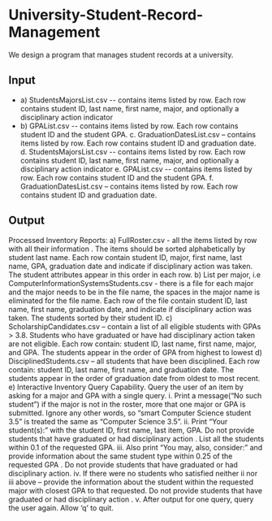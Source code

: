 # University-Student-Record-Management

We design a program that manages student records at a university.

## Input
- a) StudentsMajorsList.csv -- contains items listed by row. Each row contains student ID, last name, first name, major, and optionally a disciplinary action indicator
- b) GPAList.csv -- contains items listed by row. Each row contains student ID and the student GPA.
c. GraduationDatesList.csv – contains items listed by row. Each row contains student ID and graduation date.
d. StudentsMajorsList.csv -- contains items listed by row. Each row contains student ID, last name, first name, major, and optionally a disciplinary action indicator
e. GPAList.csv -- contains items listed by row. Each row contains student ID and the student GPA.
f. GraduationDatesList.csv – contains items listed by row. Each row contains student ID and graduation date.

## Output
Processed Inventory Reports:
a) FullRoster.csv - all the items listed by row with all their information . The items should be sorted alphabetically by student last name. Each row contain student ID, major, first name, last name, GPA, graduation date and indicate if disciplinary action was taken. The student attributes appear in this order in each row.
b) List per major, i.e ComputerInformationSystemsStudents.csv - there is a file for each major and the major needs to be in the file name, the spaces in the major name is eliminated for the file name. Each row of the file contain student ID, last name, first name, graduation date, and indicate if disciplinary action was taken. The students sorted by their student ID.
c) ScholarshipCandidates.csv – contain a list of all eligible students with GPAs > 3.8. Students who have graduated or have had disciplinary action taken are not eligible. Each row contain: student ID, last name, first name, major, and GPA. The students appear in the order of GPA from highest to lowest
d) DisciplinedStudents.csv – all students that have been disciplined. Each row contain: student ID, last name, first name, and graduation date. The students appear in the order of graduation date from oldest to most recent.
e) Interactive Inventory Query Capability. Query the user of an item by asking for a major and GPA with a single query.
  i. Print a message(“No such student”) if the major is not in the roster, more that one major or GPA is submitted. Ignore any other words, so “smart Computer Science student 3.5” is treated the same as “Computer Science 3.5”.
  ii. Print “Your student(s):” with the student ID, first name, last item, GPA. Do not provide students that have graduated or had disciplinary action . List all the students within 0.1 of the requested GPA.
  iii. Also print “You may, also, consider:” and provide information about the same student type within 0.25 of the requested GPA . Do not provide students that have graduated or had disciplinary action.
  iv. If there were no students who satisfied neither ii nor iii above – provide the information about the student within the requested major with closest GPA to that requested. Do not provide students that have graduated or had disciplinary action .
  v. After output for one query, query the user again. Allow ‘q’ to quit.
